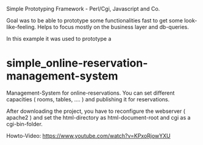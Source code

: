Simple Prototyping Framework - Perl/Cgi, Javascript and Co.

Goal was to be able to prototype some functionalities fast to get some look-like-feeling. Helps to focus mostly on the business layer 
and db-queries. 

In this example it was used to prototype a
# simple_online-reservation-management-system
Management-System for online-reservations. You can set different capacities ( rooms, tables, .... ) and publishing it for reservations.

After downloading the project, you have to reconfigure the webserver ( apache2 ) and set the html-directory as html-document-root and cgi as a cgi-bin-folder.

Howto-Video: https://www.youtube.com/watch?v=KPxoRjowYXU

